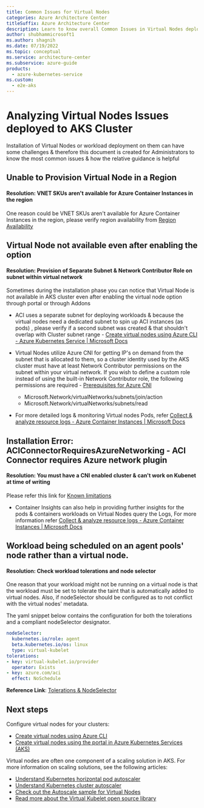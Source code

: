 ```yaml
---
title: Common Issues for Virtual Nodes
categories: Azure Architecture Center 
titleSuffix: Azure Architecture Center
description: Learn to know overall Common Issues in Virtual Nodes deployed for AKS, as part of a triage step for AKS clusters.
author: shubhammicrosoft1
ms.author: shagnih
ms.date: 07/19/2022
ms.topic: conceptual
ms.service: architecture-center
ms.subservice: azure-guide
products:
  - azure-kubernetes-service
ms.custom:
  - e2e-aks
---
```

# Analyzing Virtual Nodes Issues deployed to AKS Cluster

Installation of Virtual Nodes or workload deployment on them can have some challenges & therefore this document is created for Administrators to know the most common issues & how the relative guidance is helpful


## Unable to Provision Virtual Node in a Region
#### Resolution: VNET SKUs aren't available for Azure Container Instances in the region

One reason could be VNET SKUs aren't available for Azure Container Instances in the region, please verify region availability from [Region Availability](/azure/aks/virtual-nodes)


## Virtual Node not available even after enabling the option
#### Resolution: Provision of Separate Subnet & Network Contributor Role on subnet within virtual network

Sometimes during the installation phase you can notice that Virtual Node is not available in AKS cluster even after enabling the virtual node option through portal or through Addons
   * ACI uses a separate subnet for deploying workloads & because the virtual nodes need a dedicated subnet to spin up ACI instances (as pods) , please verify if a second subnet was created & that shouldn't overlap with Cluster subnet range -   [Create virtual nodes using Azure CLI - Azure Kubernetes Service | Microsoft Docs](/azure/aks/virtual-nodes-cli)
   
   * Virtual Nodes utilize Azure CNI for getting IP's on demand from the subnet that is allocated to them, so a cluster identity used by the AKS cluster must have at least Network Contributor permissions on the subnet within your virtual network. If you wish to define a custom role instead of using the built-in Network Contributor role, the following permissions are required - [Prerequisites for Azure CNI](/azure/aks/configure-azure-cni#prerequisites)
        * Microsoft.Network/virtualNetworks/subnets/join/action
        * Microsoft.Network/virtualNetworks/subnets/read

* For more detailed logs & monitoring Virtual nodes Pods, refer [Collect & analyze resource logs - Azure Container Instances | Microsoft Docs](/azure/container-instances/container-instances-log-analytics)

## Installation Error: ACIConnectorRequiresAzureNetworking -  ACI Connector requires Azure network plugin
#### Resolution: You must have a CNI enabled cluster & can't work on Kubenet at time of writing

Please refer this link for [Known limitations](/azure/aks/virtual-nodes#known-limitations)

* Container Insights can also help in providing further insights for the pods & containers workloads on Virtual Nodes query the Logs, For more information refer [Collect & analyze resource logs - Azure Container Instances | Microsoft Docs](/azure/azure-monitor/containers/container-insights-log-query)

        
## Workload being scheduled on an agent pools' node rather than a virtual node.

#### Resolution: Check workload tolerations and node selector

One reason that your workload might not be running on a virtual node is that the workload must be set to tolerate the taint that is automatically added to virtual nodes. Also, if nodeSelector should be configured as to not conflict with the virtual nodes' metadata.

The yaml snippet below contains the configuration for both the tolerations and a compliant nodeSelector designator.

```yaml
nodeSelector:
  kubernetes.io/role: agent
  beta.kubernetes.io/os: linux
  type: virtual-kubelet
tolerations:
- key: virtual-kubelet.io/provider
  operator: Exists
- key: azure.com/aci
  effect: NoSchedule
```

**Reference Link**: [Tolerations & NodeSelector](/azure/aks/virtual-nodes-cli#deploy-a-sample-app)

## Next steps

Configure virtual nodes for your clusters:

* [Create virtual nodes using Azure CLI](/azure/aks/virtual-nodes-cli)
* [Create virtual nodes using the portal in Azure Kubernetes Services (AKS)](/azure/aks/virtual-nodes-portal)

Virtual nodes are often one component of a scaling solution in AKS. For more information on scaling solutions, see the following articles:

* [Understand Kubernetes horizontal pod autoscaler](/azure/aks/concepts-scale#horizontal-pod-autoscaler)
* [Understand Kubernetes cluster autoscaler](/azure/aks/concepts-scale#cluster-autoscaler)
* [Check out the Autoscale sample for Virtual Nodes](https://github.com/Azure-Samples/virtual-node-autoscale)
* [Read more about the Virtual Kubelet open source library](https://github.com/virtual-kubelet/virtual-kubelet)
